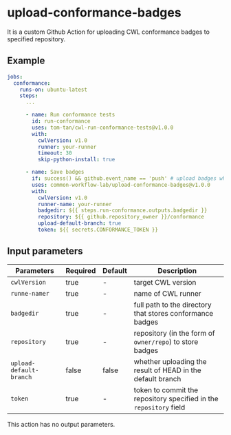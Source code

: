 # upload-conformance-badges
It is a custom Github Action for uploading CWL conformance badges to specified repository.

## Example

```yaml
jobs:
  conformance:
    runs-on: ubuntu-latest
    steps:
      ...

      - name: Run conformance tests
        id: run-conformance
        uses: tom-tan/cwl-run-conformance-tests@v1.0.0
        with:
          cwlVersion: v1.0
          runner: your-runner
          timeout: 30
          skip-python-install: true

      - name: Save badges
        if: success() && github.event_name == 'push' # upload badges when this action is invoked by `push` event
        uses: common-workflow-lab/upload-conformance-badges@v1.0.0
        with:
          cwlVersion: v1.0
          runner-name: your-runner
          badgedir: ${{ steps.run-conformance.outputs.badgedir }}
          repository: ${{ github.repository_owner }}/conformance
          upload-default-branch: true
          token: ${{ secrets.CONFORMANCE_TOKEN }}
```

## Input parameters

| Parameters | Required | Default | Description |
|---|---|---|---|
| `cwlVersion` | true | - | target CWL version |
| `runne-namer` | true | - | name of CWL runner |
| `badgedir` | true | - | full path to the directory that stores conformance badges |
| `repository` | true | - | repository (in the form of `owner/repo`) to store badges |
| `upload-default-branch` | false | false | whether uploading the result of HEAD in the default branch |
| `token` | true | - | token to commit the repository specified in the `repository` field |

This action has no output parameters.
